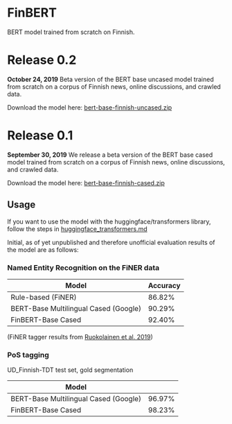 # FinBERT

BERT model trained from scratch on Finnish.

# Release 0.2

**October 24, 2019** Beta version of the BERT base uncased model trained from scratch on a corpus of Finnish news, online discussions, and crawled data. 

Download the model here: [bert-base-finnish-uncased.zip](http://dl.turkunlp.org/finbert/bert-base-finnish-uncased.zip)

# Release 0.1

**September 30, 2019** We release a beta version of the BERT base cased model trained from scratch on a corpus of Finnish news, online discussions, and crawled data. 

Download the model here: [bert-base-finnish-cased.zip](http://dl.turkunlp.org/finbert/bert-base-finnish-cased.zip)

## Usage

If you want to use the model with the huggingface/transformers library, follow the steps in [huggingface_transformers.md](https://github.com/TurkuNLP/FinBERT/blob/master/huggingface_transformers.md)

Initial, as of yet unpublished and therefore unofficial evaluation results of the model are as follows:

### Named Entity Recognition on the FiNER data

| Model          | Accuracy |
|--------------------|----------|
| Rule-based (FiNER) | 86.82%      |
| BERT-Base Multilingual Cased (Google) | 90.29% |
| FinBERT-Base Cased  | 92.40% |

(FiNER tagger results from [Ruokolainen et al. 2019](https://arxiv.org/pdf/1908.04212.pdf))

### PoS tagging

UD_Finnish-TDT test set, gold segmentation

| Model                         |      |
|-------------------------------|------|
| BERT-Base Multilingual Cased (Google) | 96.97% |
| FinBERT-Base Cased          | 98.23% |

